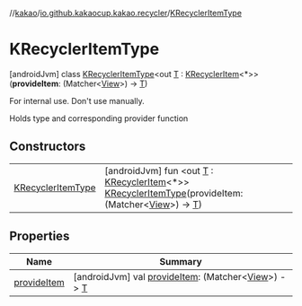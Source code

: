 //[kakao](../../../index.md)/[io.github.kakaocup.kakao.recycler](../index.md)/[KRecyclerItemType](index.md)



# KRecyclerItemType  
 [androidJvm] class [KRecyclerItemType](index.md)<out [T](index.md) : [KRecyclerItem](../-k-recycler-item/index.md)<*>>(**provideItem**: (Matcher<[View](https://developer.android.com/reference/kotlin/android/view/View.html)>) -> [T](index.md))

For internal use. Don't use manually.



Holds type and corresponding provider function

   


## Constructors  
  
| | |
|---|---|
| <a name="io.github.kakaocup.kakao.recycler/KRecyclerItemType/KRecyclerItemType/#kotlin.Function1[org.hamcrest.Matcher[android.view.View],TypeParam(bounds=[io.github.kakaocup.kakao.recycler.KRecyclerItem[*]])]/PointingToDeclaration/"></a>[KRecyclerItemType](-k-recycler-item-type.md)| <a name="io.github.kakaocup.kakao.recycler/KRecyclerItemType/KRecyclerItemType/#kotlin.Function1[org.hamcrest.Matcher[android.view.View],TypeParam(bounds=[io.github.kakaocup.kakao.recycler.KRecyclerItem[*]])]/PointingToDeclaration/"></a> [androidJvm] fun <out [T](index.md) : [KRecyclerItem](../-k-recycler-item/index.md)<*>> [KRecyclerItemType](-k-recycler-item-type.md)(provideItem: (Matcher<[View](https://developer.android.com/reference/kotlin/android/view/View.html)>) -> [T](index.md))   <br>|


## Properties  
  
|  Name |  Summary | 
|---|---|
| <a name="io.github.kakaocup.kakao.recycler/KRecyclerItemType/provideItem/#/PointingToDeclaration/"></a>[provideItem](provide-item.md)| <a name="io.github.kakaocup.kakao.recycler/KRecyclerItemType/provideItem/#/PointingToDeclaration/"></a> [androidJvm] val [provideItem](provide-item.md): (Matcher<[View](https://developer.android.com/reference/kotlin/android/view/View.html)>) -> [T](index.md)   <br>|

